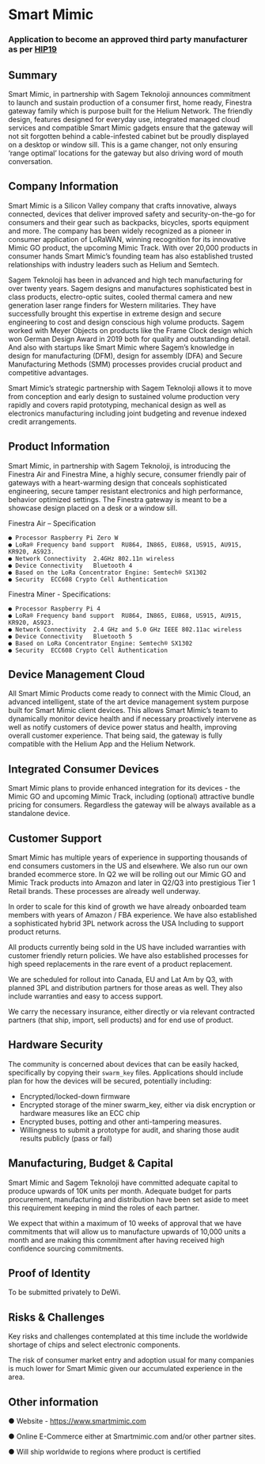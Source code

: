 # Smart Mimic
### Application to become an approved third party manufacturer as per [HIP19](https://github.com/helium/HIP/blob/master/0019-third-party-manufacturers.md)

## Summary

Smart Mimic, in partnership with Sagem Teknoloji announces commitment to launch and sustain production of a consumer first, home ready, Finestra gateway family which is purpose built for the Helium Network. The friendly design, features designed for everyday use,  integrated managed cloud services and compatible Smart Mimic gadgets ensure that the gateway will not sit forgotten behind a cable-infested cabinet but be proudly displayed on a desktop or window sill. This is a game changer, not only ensuring ‘range optimal’ locations for the gateway but also driving word of mouth conversation.

## Company Information

Smart Mimic is a Silicon Valley company that crafts innovative, always connected, devices that deliver improved safety and security-on-the-go for consumers and their gear such as backpacks, bicycles, sports equipment and more. The company has been widely recognized as a pioneer in consumer application of LoRaWAN, winning recognition for its innovative Mimic GO product, the upcoming Mimic Track. With over 20,000 products in consumer hands Smart Mimic’s founding team has also established trusted relationships with industry leaders such as Helium and Semtech.

Sagem Teknoloji has been in advanced and high tech manufacturing for over twenty years. Sagem designs and manufactures sophisticated best in class products, electro-optic suites, cooled thermal camera and new generation laser range finders for Western militaries. They have successfully brought this expertise in extreme design and secure engineering to cost and design conscious high volume products.  Sagem worked with Meyer Objects on products like the Frame Clock design which won German Design Award in 2019 both for quality and outstanding detail. And also with startups like Smart Mimic where Sagem’s  knowledge in design for manufacturing (DFM), design for assembly (DFA) and Secure Manufacturing Methods (SMM) processes provides crucial product and competitive advantages.

Smart Mimic’s strategic partnership with Sagem Teknoloji allows it to move from conception and early design to sustained volume production very rapidly and covers rapid prototyping, mechanical design as well as electronics manufacturing including joint budgeting and revenue indexed credit arrangements.


## Product Information

Smart Mimic, in partnership with Sagem Teknoloji, is introducing the Finestra Air and Finestra Mine, a highly secure, consumer friendly pair of gateways with a heart-warming design that conceals sophisticated engineering, secure tamper resistant electronics and high performance, behavior optimized settings. The Finestra gateway is meant to be a showcase design placed on a desk or a window sill.

Finestra Air – Specification

	● Processor	Raspberry Pi Zero W  
	● LoRa® Frequency band support	RU864, IN865, EU868, US915, AU915, KR920, AS923.
	● Network Connectivity	2.4GHz 802.11n wireless
	● Device Connectivity	Bluetooth 4
	● Based on the LoRa Concentrator Engine: Semtech® SX1302
	● Security	ECC608 Crypto Cell Authentication

Finestra Miner - Specifications:

	● Processor	Raspberry Pi 4 
	● LoRa® Frequency band support	RU864, IN865, EU868, US915, AU915, KR920, AS923.
	● Network Connectivity	2.4 GHz and 5.0 GHz IEEE 802.11ac wireless
	● Device Connectivity	Bluetooth 5
	● Based on LoRa Concentrator Engine: Semtech® SX1302
	● Security	ECC608 Crypto Cell Authentication

## Device Management Cloud

All Smart Mimic Products come ready to connect with the Mimic Cloud, an advanced intelligent, state of the art device management system purpose built for Smart Mimic client devices. This allows Smart Mimic’s team to dynamically monitor device health and if necessary proactively intervene as well as notify customers of device power status and health, improving overall customer experience. That being said, the gateway is fully compatible with the Helium App and the Helium Network.

## Integrated Consumer Devices

Smart Mimic plans to provide enhanced integration for its devices - the Mimic GO and upcoming Mimic Track, including (optional) attractive bundle pricing for consumers. Regardless the gateway will be always available as a standalone device. 

## Customer Support

Smart Mimic has multiple years of experience in supporting thousands of end consumers customers in the US and elsewhere. We also run our own branded ecommerce store. In Q2 we will be rolling out our Mimic GO and Mimic Track products into Amazon and later in Q2/Q3 into prestigious Tier 1 Retail brands. These processes are already well underway.

In order to scale for this kind of growth we have already onboarded team members with years of Amazon / FBA experience. We have also established a sophisticated hybrid 3PL network  across the USA Including to support product returns. 

All products currently being sold in the US have included warranties with customer friendly return policies. We have also established processes for high speed replacements in the rare event of a product replacement.

We are scheduled for rollout into Canada, EU and Lat Am by Q3, with planned 3PL and distribution partners for those areas as well. They also include warranties and easy to access support. 

We carry the necessary insurance, either directly or via relevant contracted partners  (that ship, import, sell  products) and for end use of product. 


## Hardware Security

The community is concerned about devices that can be easily hacked, specifically by copying their `swarm_key` files. Applications should include plan for how the devices will be secured, potentially including:

* Encrypted/locked-down firmware
* Encrypted storage of the miner swarm_key, either via disk encryption or hardware measures like an ECC chip
* Encrypted buses, potting and other anti-tampering measures.
* Willingness to submit a prototype for audit, and sharing those audit results publicly (pass or fail)

## Manufacturing, Budget & Capital

Smart Mimic and Sagem Teknoloji have committed adequate capital to produce upwards of 10K units per month. Adequate budget for parts procurement, manufacturing and distribution have been set aside to meet this requirement keeping in mind the roles of each partner. 

We expect that within a maximum of 10 weeks of approval that we have commitments that will allow us to manufacture upwards of 10,000 units a month and are making this commitment after having received high confidence sourcing commitments.

## Proof of Identity

To be submitted privately to DeWi.

## Risks & Challenges

Key risks and challenges contemplated at this time include the worldwide shortage of chips and select electronic components.

The risk of consumer market entry and adoption usual for many companies is much lower for Smart Mimic given our accumulated experience in the area. 


## Other information

●	Website - https://www.smartmimic.com

●	Online E-Commerce either at Smartmimic.com and/or other partner sites.

●	Will ship worldwide to regions where product is certified


